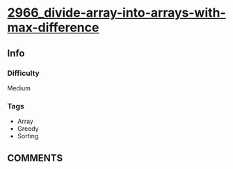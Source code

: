 # [2966_divide-array-into-arrays-with-max-difference](https://leetcode.com/problems/divide-array-into-arrays-with-max-difference)

## Info

### Difficulty

Medium

### Tags

- Array
- Greedy
- Sorting

## __COMMENTS__

> 
